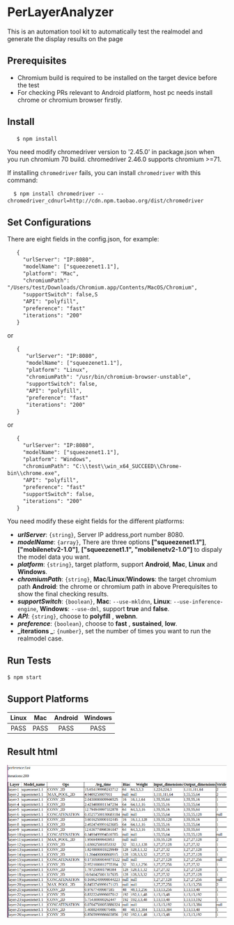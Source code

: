 # PerLayerAnalyzer
This is an automation tool kit to automatically test the realmodel and generate the display results on the page

## Prerequisites
* Chromium build is required to be installed on the target device before the test
* For checking PRs relevant to Android platform, host pc needs install chrome or chromium browser firstly.

## Install
```sh
   $ npm install
```
   You need modify chromedriver version to '2.45.0' in package.json when you run chromium 70 build. chromedriver 2.46.0 supports chromium >=71.

   If installing `chromedriver` fails, you can install `chromedriver` with this command:

      $ npm install chromedriver --chromedriver_cdnurl=http://cdn.npm.taobao.org/dist/chromedriver

## Set Configurations
   There are eight fields in the config.json, for example:
```
   {
     "urlServer": "IP:8080",
     "modelName": ["squeezenet1.1"],
     "platform": "Mac",
     "chromiumPath": "/Users/test/Downloads/Chromium.app/Contents/MacOS/Chromium",
     "supportSwitch": false,S
     "API": "polyfill",
     "preference": "fast"
     "iterations": "200"
   }
```
   or

```
   {
      "urlServer": "IP:8080",
      "modelName": ["squeezenet1.1"],
      "platform": "Linux",
      "chromiumPath": "/usr/bin/chromium-browser-unstable",
      "supportSwitch": false,
      "API": "polyfill",
      "preference": "fast"
      "iterations": "200"
   }
```
   or

```
   {  
     "urlServer": "IP:8080",
     "modelName": ["squeezenet1.1"],
     "platform": "Windows",
     "chromiumPath": "C:\\test\\win_x64_SUCCEED\\Chrome-bin\\chrome.exe",
     "API": "polyfill",
     "preference": "fast"
     "supportSwitch": false,
     "iterations": "200"
   }
```
   You need modify these eight fields for the different platforms:
   + **_urlServer_**: `{string}`,  Server IP address,port number 8080.
   + **_modelName_**: `{array}`, There are three options **["squeezenet1.1"]**, **["mobilenetv2-1.0"]**, **["squeezenet1.1", "mobilenetv2-1.0"]** to dispaly the model data you want.
   + **_platform_**: `{string}`, target platform, support **Android**, **Mac**, **Linux** and **Windows**.
   + **_chromiumPath_**: `{string}`, **Mac**/**Linux**/**Windows**: the target chromium path   **Android**: the chrome or chromium path in above Prerequisites to show the final checking results.
   + **_supportSwitch_**: `{boolean}`, **Mac**: `--use-mkldnn`, **Linux**: `--use-inference-engine`, **Windows**: `--use-dml`, support **true** and **false**.
   + **_API_**: `{string}`, choose to  **polyfill** , **webnn**.
   + **_preference_**: `{boolean}`, choose to  **fast** , **sustained**, **low**.
   + **_iterations _**: `{number}`, set the number of times you want to run the realmodel case.
## Run Tests

```sh
$ npm start
```

## Support Platforms

|  Linux  |   Mac   |  Android  |  Windows  |
|  :---:  |  :---:  |   :---:   |   :---:   |
|  PASS   |   PASS  |    PASS   |    PASS   |

## Result html

![result-html](./baseline/result-html.png)
